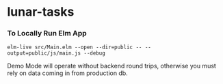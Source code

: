 # lunar-tasks

### To Locally Run Elm App

```
elm-live src/Main.elm --open --dir=public -- --output=public/js/main.js --debug
```

Demo Mode will operate without backend round trips, otherwise you must rely on data coming in from production db.
